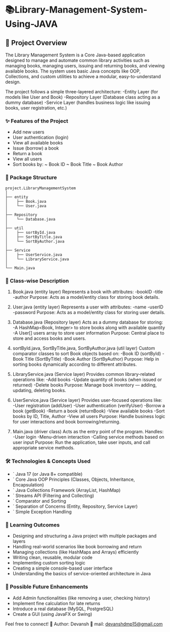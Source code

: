 # 📚Library-Management-System-Using-JAVA

## 📝 Project Overview
The Library Management System is a Core Java-based application designed to manage and automate common library activities such as managing books, managing users, issuing and returning books, and viewing available books.
The system uses basic Java concepts like OOP, Collections, and custom utilities to achieve a modular, easy-to-understand design.

The project follows a simple three-layered architecture:
-Entity Layer (for models like User and Book)
-Repository Layer (Database class acting as a dummy database)
-Service Layer (handles business logic like issuing books, user registration, etc.)

### ✨ Features of the Project
- Add new users
- User authentication (login)
- View all available books
- Issue (borrow) a book
- Return a book
- View all users
- Sort books by:
  ~ Book ID
  ~ Book Title
  ~ Book Author

### 📂 Package Structure
```pgsql
project.LibraryManagementSystem
│
├── entity
│    ├── Book.java
│    └── User.java
│
├── Repository
│    └── Database.java
│
├── util
│    ├── sortById.java
│    ├── SortByTitle.java
│    └── SortByAuthor.java
│
├── Service
│    ├── UserService.java
│    └── LibraryService.java
│
└── Main.java
```

### 📜 Class-wise Description
1. Book.java (entity layer)
Represents a book with attributes:
-bookID
-title
-author
Purpose: Acts as a model/entity class for storing book details.

2. User.java (entity layer)
Represents a user with attributes:
-name
-userID
-password
Purpose: Acts as a model/entity class for storing user details.

3. Database.java (Repository layer)
Acts as a dummy database for storing:
-A HashMap<Book, Integer> to store books along with available quantity
-A User[] users array to store user information
Purpose: Central place to store and access books and users.

4. sortById.java, SortByTitle.java, SortByAuthor.java (util layer)
Custom comparator classes to sort Book objects based on:
-Book ID (sortById)
-Book Title (SortByTitle)
-Book Author (SortByAuthor)
Purpose: Help in sorting books dynamically according to different attributes.

5. LibraryService.java (Service layer)
Provides common library-related operations like:
-Add books
-Update quantity of books (when issued or returned)
-Delete books
Purpose: Manage book inventory — adding, updating, deleting books.

6. UserService.java (Service layer)
Provides user-focused operations like:
-User registration (addUser)
-User authentication (verifyUser)
-Borrow a book (getBook)
-Return a book (returnBook)
-View available books
-Sort books by ID, Title, Author
-View all users
Purpose: Handle business logic for user interactions and book borrowing/returning.

7. Main.java (driver class)
Acts as the entry point of the program.
Handles:
-User login
-Menu-driven interaction
-Calling service methods based on user input
Purpose: Run the application, take user inputs, and call appropriate service methods.

### 🛠️ Technologies & Concepts Used
- ` Java 17 (or Java 8+ compatible)
- ` Core Java OOP Principles (Classes, Objects, Inheritance, Encapsulation)
- ` Java Collections Framework (ArrayList, HashMap)
- ` Streams API (Filtering and Collecting)
- ` Comparator and Sorting
- ` Separation of Concerns (Entity, Repository, Service Layer)
- ` Simple Exception Handling

### 🎯 Learning Outcomes
- Designing and structuring a Java project with multiple packages and layers
- Handling real-world scenarios like book borrowing and return
- Managing collections (like HashMaps and Arrays) efficiently
- Writing clean, reusable, modular code
- Implementing custom sorting logic
- Creating a simple console-based user interface
- Understanding the basics of service-oriented architecture in Java

### 🚀 Possible Future Enhancements
- Add Admin functionalities (like removing a user, checking history)
- Implement fine calculation for late returns
- Introduce a real database (MySQL, PostgreSQL)
- Create a GUI (using JavaFX or Swing)

Feel free to connect!
📌 Author: Devansh
📅 mail: devanshdmp15@gmail.com
